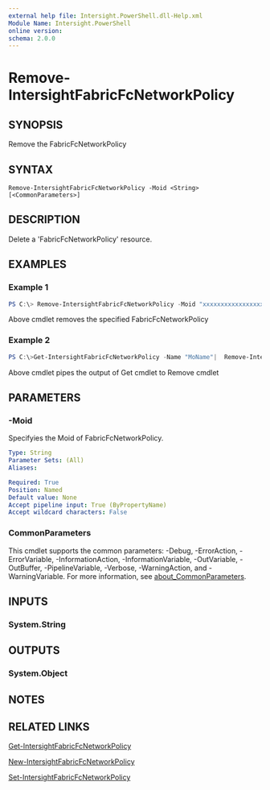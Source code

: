 ```yaml
---
external help file: Intersight.PowerShell.dll-Help.xml
Module Name: Intersight.PowerShell
online version:
schema: 2.0.0
---
```


# Remove-IntersightFabricFcNetworkPolicy

## SYNOPSIS
Remove the FabricFcNetworkPolicy

## SYNTAX

```
Remove-IntersightFabricFcNetworkPolicy -Moid <String> [<CommonParameters>]
```

## DESCRIPTION
Delete a &apos;FabricFcNetworkPolicy&apos; resource.

## EXAMPLES

### Example 1
```powershell
PS C:\> Remove-IntersightFabricFcNetworkPolicy -Moid "xxxxxxxxxxxxxxxxxxxxxxxxxxx"
```
Above cmdlet removes the specified FabricFcNetworkPolicy 

### Example 2
```powershell
PS C:\>Get-IntersightFabricFcNetworkPolicy -Name "MoName"|  Remove-IntersightFabricFcNetworkPolicy
```
Above cmdlet pipes the output of Get cmdlet to Remove cmdlet

## PARAMETERS

### -Moid
Specifyies the Moid of FabricFcNetworkPolicy.

```yaml
Type: String
Parameter Sets: (All)
Aliases:

Required: True
Position: Named
Default value: None
Accept pipeline input: True (ByPropertyName)
Accept wildcard characters: False
```

### CommonParameters
This cmdlet supports the common parameters: -Debug, -ErrorAction, -ErrorVariable, -InformationAction, -InformationVariable, -OutVariable, -OutBuffer, -PipelineVariable, -Verbose, -WarningAction, and -WarningVariable. For more information, see [about_CommonParameters](http://go.microsoft.com/fwlink/?LinkID=113216).

## INPUTS

### System.String

## OUTPUTS

### System.Object
## NOTES

## RELATED LINKS

[Get-IntersightFabricFcNetworkPolicy](./Get-IntersightFabricFcNetworkPolicy.md)

[New-IntersightFabricFcNetworkPolicy](./New-IntersightFabricFcNetworkPolicy.md)

[Set-IntersightFabricFcNetworkPolicy](./Set-IntersightFabricFcNetworkPolicy.md)

